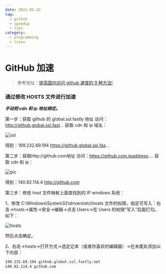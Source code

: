 ```yaml
---
date: 2022-05-22
tag:
  - github
  - speedup
  - tips
category:
  - programming
  - linxu
---
```


# GitHub 加速

> 参考地址：[提高国内访问 github 速度的 9 种方法!](https://zhuanlan.zhihu.com/p/314071453)

### 通过修改 HOSTS 文件进行加速

**_手动把 cdn 和 ip 地址绑定。_**

第一步：获取 github 的 global.ssl.fastly 地址 访问：http://github.global.ssl.fast... 获取 cdn 和 ip 域名：

![ssl](https://pic2.zhimg.com/80/v2-68d8b3963d66cd6153524cbf01bce201_720w.jpg)

得到：199.232.69.194 https://github.global.ssl.fas...

第二步：获取http://github.com地址
访问：https://github.com.ipaddress.... 获取 cdn 和 ip：

![pic](https://pic3.zhimg.com/80/v2-4bfe0f37ae6928a7f4de0deaf26cdeaa_720w.jpg)

得到：140.82.114.4 http://github.com

第三步：修改 host 文件映射上面查找到的 IP
windows 系统：

1、修改 C:\Windows\System32\drivers\etc\hosts 文件的权限，指定可写入：右击->hosts->属性->安全->编辑->点击 Users->在 Users 的权限“写入”后面打勾。如下：

![hosts](https://pic1.zhimg.com/80/v2-cf6884266b4e074c6c99ba85f0ca8264_720w.jpg)

然后点击确定。

2、右击->hosts->打开方式->选定记本（或者你喜欢的编辑器）->在末尾处添加以下内容：

```bash
199.232.69.194 github.global.ssl.fastly.net
140.82.114.4 github.com
```
